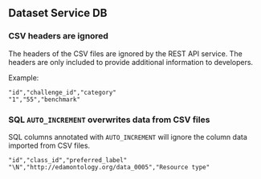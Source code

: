 ## Dataset Service DB

### CSV headers are ignored

The headers of the CSV files are ignored by the REST API service. The headers are only included to
provide additional information to developers.

Example:

```csv
"id","challenge_id","category"
"1","55","benchmark"
```

### SQL `AUTO_INCREMENT` overwrites data from CSV files

SQL columns annotated with `AUTO_INCREMENT` will ignore the column data imported from CSV files.

```csv
"id","class_id","preferred_label"
"\N","http://edamontology.org/data_0005","Resource type"
```
